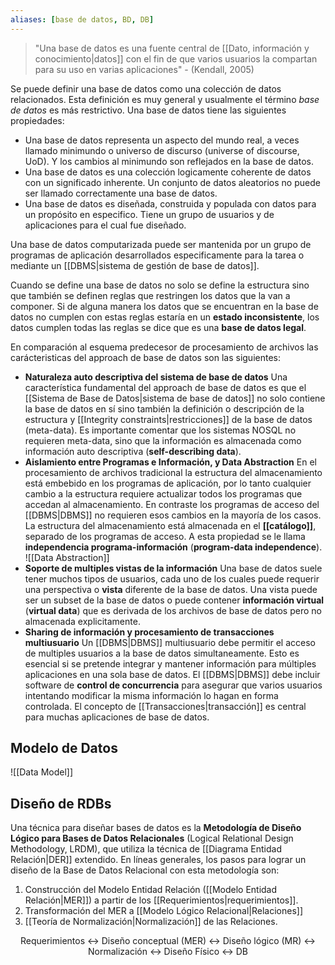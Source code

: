 ```yaml
---
aliases: [base de datos, BD, DB]
---
```

>"Una base de datos es una fuente central de [[Dato, información y conocimiento|datos]] con el fin de que varios usuarios la compartan para su uso en varias aplicaciones" - (Kendall, 2005)

Se puede definir una base de datos como una colección de datos relacionados. Esta definición es muy general y usualmente el término *base de datos* es más restrictivo. Una base de datos tiene las siguientes propiedades:
- Una base de datos representa un aspecto del mundo real, a veces llamado minimundo o universo de discurso (universe of discourse, UoD). Y los cambios al minimundo son reflejados en la base de datos.
- Una base de datos es una colección logicamente coherente de datos con un significado inherente. Un conjunto de datos aleatorios no puede ser llamado correctamente una base de datos.
- Una base de datos es diseñada, construida y populada con datos para un propósito en especifico. Tiene un grupo de usuarios y de aplicaciones para el cual fue diseñado.

Una base de datos computarizada puede ser mantenida por un grupo de programas de aplicación desarrollados especificamente para la tarea o mediante un [[DBMS|sistema de gestión de base de datos]].

Cuando se define una base de datos no solo se define la estructura sino que también se definen reglas que restringen los datos que la van a componer. Si de alguna manera los datos que se encuentran en la base de datos no cumplen con estas reglas estaría en un **estado inconsistente**, los datos cumplen todas las reglas se dice que es una **base de datos legal**.

En comparación al esquema predecesor de procesamiento de archivos las carácteristicas del approach de base de datos son las siguientes:
 - **Naturaleza auto descriptiva del sistema de base de datos**
		Una característica fundamental del approach de base de datos es que el [[Sistema de Base de Datos|sistema de base de datos]] no solo contiene la base de datos en sí sino también la definición o descripción de la estructura y [[Integrity constraints|restricciones]] de la base de datos (meta-data). Es importante comentar que los sistemas NOSQL no requieren meta-data, sino que la información es almacenada como información auto descriptiva (**self-describing data**).
 - **Aislamiento entre Programas e Información, y Data Abstraction**
		En el procesamiento de archivos tradicional la estructura del almacenamiento está embebido en los programas de aplicación, por lo tanto cualquier cambio a la estructura requiere actualizar todos los programas que accedan al almacenamiento. En contraste los programas de acceso del [[DBMS|DBMS]] no requieren esos cambios en la mayoría de los casos. La estructura del almacenamiento está almacenada en el **[[catálogo]]**, separado de los programas de acceso. A esta propiedad se le llama **independencia programa-información** (**program-data independence**).
		![[Data Abstraction]]
 - **Soporte de multiples vistas de la información**
		Una base de datos suele tener muchos tipos de usuarios, cada uno de los cuales puede requerir una perspectiva o **vista** diferente de la base de datos. Una vista puede ser un subset de la base de datos o puede contener **información virtual** (**virtual data**) que es derivada de los archivos de base de datos pero no almacenada explicitamente.
 - **Sharing de información y procesamiento de transacciones multiusuario**
		Un [[DBMS|DBMS]] multiusuario debe permitir el acceso de multiples usuarios a la base de datos simultaneamente. Esto es esencial si se pretende integrar y mantener información para múltiples aplicaciones en una sola base de datos. El [[DBMS|DBMS]] debe incluir software de **control de concurrencia** para asegurar que varios usuarios intentando modificar la misma información lo hagan en forma controlada. El concepto de [[Transacciones|transacción]] es central para muchas aplicaciones de base de datos.

## Modelo de Datos
![[Data Model]]

## Diseño de RDBs
Una técnica para diseñar bases de datos es la **Metodología de Diseño Lógico para Bases de Datos Relacionales** (Logical Relational Design Methodology, LRDM), que utiliza la técnica de [[Diagrama Entidad Relación|DER]] extendido. En líneas generales, los pasos para lograr un diseño de la Base de Datos Relacional con esta metodología son:
1. Construcción del Modelo Entidad Relación ([[Modelo Entidad Relación|MER]]) a partir de los [[Requerimientos|requerimientos]].
2. Transformación del MER a [[Modelo Lógico Relacional|Relaciones]]
3. [[Teoría de Normalización|Normalización]] de las Relaciones.

<div style=text-align:center >
Requerimientos ↔ Diseño conceptual (MER) ↔ Diseño lógico (MR) ↔ Normalización ↔ Diseño Físico ↔ DB
</div>

